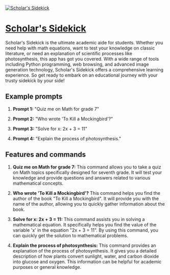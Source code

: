 [![Scholar's Sidekick](https://files.oaiusercontent.com/file-E1tzfKaO1LCmKFdKtQcWNYs3?se=2123-10-16T21%3A26%3A19Z&sp=r&sv=2021-08-06&sr=b&rscc=max-age%3D31536000%2C%20immutable&rscd=attachment%3B%20filename%3D154fe086-021f-478c-9771-e094c32b0840.png&sig=iJSzPG9lCjhWHeCH0kJpsAat5drUgftA8wxhbowtOE4%3D)](https://chat.openai.com/g/g-yrwlTpfLa-scholar-s-sidekick)

# [Scholar's Sidekick](https://chat.openai.com/g/g-yrwlTpfLa-scholar-s-sidekick)

Scholar's Sidekick is the ultimate academic aide for students. Whether you need help with math equations, want to test your knowledge on classic literature, or need an explanation of scientific processes like photosynthesis, this app has got you covered. With a wide range of tools including Python programming, web browsing, and advanced image generation technology, Scholar's Sidekick offers a comprehensive learning experience. So get ready to embark on an educational journey with your trusty sidekick by your side!

## Example prompts

1. **Prompt 1:** "Quiz me on Math for grade 7"

2. **Prompt 2:** "Who wrote 'To Kill a Mockingbird'?"

3. **Prompt 3:** "Solve for x: 2x + 3 = 11"

4. **Prompt 4:** "Explain the process of photosynthesis."

## Features and commands

1. **Quiz me on Math for grade 7:** This command allows you to take a quiz on Math topics specifically designed for seventh grade. It will test your knowledge and provide questions and answers related to various mathematical concepts.

2. **Who wrote 'To Kill a Mockingbird'?** This command helps you find the author of the book "To Kill a Mockingbird". It will provide you with the name of the author, allowing you to quickly gather information about the book.

3. **Solve for x: 2x + 3 = 11:** This command assists you in solving a mathematical equation. It specifically helps you find the value of the variable 'x' in the equation "2x + 3 = 11". By using this command, you can quickly get the solution to mathematical problems.

4. **Explain the process of photosynthesis:** This command provides an explanation of the process of photosynthesis. It gives you a detailed description of how plants convert sunlight, water, and carbon dioxide into glucose and oxygen. This information can be helpful for academic purposes or general knowledge.